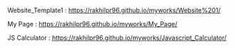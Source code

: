 Website_Template1 : https://rakhilpr96.github.io/myworks/Website%201/ 

My Page : https://rakhilpr96.github.io/myworks/My_Page/

JS Calculator : https://rakhilpr96.github.io/myworks/Javascript_Calculator/
